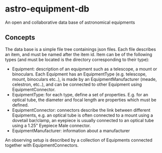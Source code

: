 # astro-equipment-db

An open and collaborative data base of astronomical equipments

## Concepts

The data base is a simple file tree containings json files. Each file describes an item, and must be named after the item id. Item can be of the following types (and must be located is the directory corresponding to their type):

 * Equipment: description of an equipment such as a telescope, a mount or binoculars. Each Equipment has an EquipmentType (e.g. telescope, mount, binoculars etc..), is made by an EquipmentManufacturer (meade, celestron, etc..), and can be connected to other Equipment using EquipmentConnector.
 * EquipmentType: for each type, define a set of properties. E.g. for an optical tube, the diameter and focal length are properties which must be defined.
 * EquipmentConnector: connectors describe the link between different Equipments, e.g. an optical tube is often connected to a mount using a dovetail bar/clamp, an eyepiece is usually connected to an optical tube using a 1.25" Eyepiece Male connector. 
 * EquipmentManufacturer: information about a manufacturer

An observing setup is described by a collection of Equipments connected together with EquipmentConnectors.
